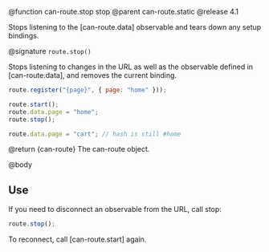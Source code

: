 @function can-route.stop stop
@parent can-route.static
@release 4.1

Stops listening to the [can-route.data] observable and tears down any setup bindings.

@signature `route.stop()`

Stops listening to changes in the URL as well as the observable defined in [can-route.data], and removes the current binding.

```js
route.register("{page}", { page: "home" }));

route.start();
route.data.page = "home";
route.stop();

route.data.page = "cart"; // hash is still #home
```

@return {can-route} The can-route object.

@body

## Use

If you need to disconnect an observable from the URL, call stop:

```js
route.stop();
```

To reconnect, call [can-route.start] again.
